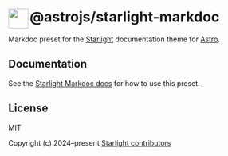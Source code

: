 # <img src="https://github.com/withastro/starlight/assets/357379/494fcd83-42aa-4891-87e0-87402fa0b6f3" alt="" align="left" width="40" height="40"> @astrojs/starlight-markdoc

Markdoc preset for the [Starlight][starlight] documentation theme for [Astro][astro].

## Documentation

See the [Starlight Markdoc docs][docs] for how to use this preset.

## License

MIT

Copyright (c) 2024–present [Starlight contributors][contributors]

[starlight]: https://starlight.astro.build/
[astro]: https://astro.build/
[docs]: https://starlight.astro.build/guides/authoring-content/#markdoc
[contributors]: https://github.com/withastro/starlight/graphs/contributors
